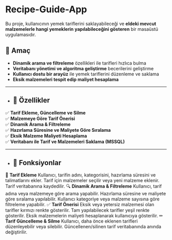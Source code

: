 # Recipe-Guide-App
Bu proje, kullanıcının yemek tariflerini saklayabileceği ve **eldeki mevcut malzemelerle hangi yemeklerin yapılabileceğini gösteren** bir masaüstü uygulamasıdır.

## 🎯 Amaç

- **Dinamik arama ve filtreleme** özellikleri ile tarifleri hızlıca bulma
- **Veritabanı yönetimi ve algoritma geliştirme** becerilerini geliştirme
- **Kullanıcı dostu bir arayüz** ile yemek tariflerini düzenleme ve saklama
- **Eksik malzemeleri tespit edip maliyet hesaplama**
---
- ## 🚀 Özellikler

✅ **Tarif Ekleme, Güncelleme ve Silme**  
✅ **Malzemeye Göre Tarif Önerisi**  
✅ **Dinamik Arama & Filtreleme**  
✅ **Hazırlama Süresine ve Maliyete Göre Sıralama**  
✅ **Eksik Malzeme Maliyeti Hesaplama**  
✅ **Veritabanı ile Tarif ve Malzemeleri Saklama (MSSQL)** 

---
- ## 📌 Fonksiyonlar
📝 **Tarif Ekleme**
Kullanıcı, tarifin adını, kategorisini, hazırlama süresini ve talimatlarını ekler.
Tarif için malzemeler seçilir veya yeni malzeme eklenir.
Tarif veritabanına kaydedilir.
🔍 **Dinamik Arama & Filtreleme**
Kullanıcı, tarif adına veya malzemeye göre arama yapabilir.
Hazırlama süresine ve maliyete göre sıralama yapılabilir.
Kullanıcı kategoriye veya malzeme sayısına göre filtreleme yapabilir.
✅ **Tarif Önerisi**
Eksik veya yetersiz malzemesi olan tarifler kırmızı renkte gösterilir.
Tam yapılabilecek tarifler yeşil renkte gösterilir.
Eksik malzemelerin maliyeti hesaplanarak kullanıcıya gösterilir.
✏ **Tarif Güncelleme & Silme**
Kullanıcı, daha önce eklenen tarifleri düzenleyebilir veya silebilir.
Güncellenen/silinen tarif veritabanında anında değiştirilir.
